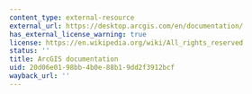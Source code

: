 ```yaml
---
content_type: external-resource
external_url: https://desktop.arcgis.com/en/documentation/
has_external_license_warning: true
license: https://en.wikipedia.org/wiki/All_rights_reserved
status: ''
title: ArcGIS documentation
uid: 20d06e01-98bb-4b0e-88b1-9dd2f3912bcf
wayback_url: ''
---
```

